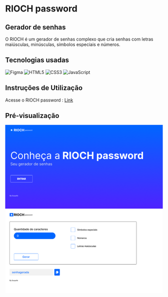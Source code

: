 # RIOCH password

## Gerador de senhas

O RIOCH é um gerador de senhas complexo que cria senhas com letras maiúsculas, minúsculas, símbolos especiais e números.

## Tecnologias usadas

![Figma](https://img.shields.io/badge/figma-%23F24E1E.svg?style=for-the-badge&logo=figma&logoColor=white)
![HTML5](https://img.shields.io/badge/html5-%23E34F26.svg?style=for-the-badge&logo=html5&logoColor=white)
![CSS3](https://img.shields.io/badge/css3-%231572B6.svg?style=for-the-badge&logo=css3&logoColor=white)
![JavaScript](https://img.shields.io/badge/javascript-%23323330.svg?style=for-the-badge&logo=javascript&logoColor=%23F7DF1E)

## Instruções de Utilização

Acesse o RIOCH password : [Link]()

## Pré-visualização

<img src="project/img/index-riochpassword.png">
<img src="project/img/page-riochpassword.png">